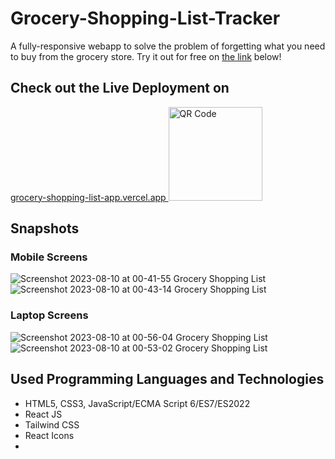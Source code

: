 # Grocery-Shopping-List-Tracker
A fully-responsive webapp to solve the problem of forgetting what you need to buy from the grocery store.
Try it out for free on [the link](https://grocery-shopping-list-app.vercel.app/) below!

## Check out the Live Deployment on
[grocery-shopping-list-app.vercel.app 
](https://grocery-shopping-list-app.vercel.app/)
<img src="https://github.com/Rami24t/Grocery-Shopping-List-Tracker/assets/103028944/8fb2d9aa-9bbb-49e1-aa7b-aa39eb403d13" alt="QR Code" width="150" height="150" /> 


## Snapshots

### Mobile Screens

![Screenshot 2023-08-10 at 00-41-55 Grocery Shopping List](https://github.com/Rami24t/Grocery-Shopping-List-Tracker/assets/103028944/cd7ec2b8-dd0d-4689-9d1c-2623d36ad06b)
![Screenshot 2023-08-10 at 00-43-14 Grocery Shopping List](https://github.com/Rami24t/Grocery-Shopping-List-Tracker/assets/103028944/fc455bf4-8f0f-4c8a-8bd5-86af7ac89755)

### Laptop Screens

![Screenshot 2023-08-10 at 00-56-04 Grocery Shopping List](https://github.com/Rami24t/Grocery-Shopping-List-Tracker/assets/103028944/39535fbe-d08f-4b6d-8080-decbe476ac6d)
![Screenshot 2023-08-10 at 00-53-02 Grocery Shopping List](https://github.com/Rami24t/Grocery-Shopping-List-Tracker/assets/103028944/ef782233-c83a-44fc-a462-5bebbae14a02)

## Used Programming Languages and Technologies

- HTML5, CSS3, JavaScript/ECMA Script 6/ES7/ES2022
- React JS
- Tailwind CSS
- React Icons
- 
